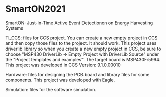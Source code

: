 # SmartON2021
SmartON: Just-in-Time Active Event Detectionon on Energy Harvesting Systems

TI_CCS: files for CCS project. You can create a new empty project in CCS and then copy those files to the project. It should work. This project uses driverlib library so when you create a new empty project in CCS, be sure to choose "MSP430 DriverLib -> Empty Project with DriverLib Source" under the "Project templates and examples". The target board is MSP430Fr5994. This project was developed in CCS Version: 9.1.0.00010 

Hardware: files for designing the PCB board and library files for some components. This project was developed with Eagle. 

Simulation: files for the software simulation.

